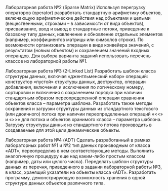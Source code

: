 Лабораторная работа №2 (Sparse Matrix)
Используя перегрузку операторов (operator) разработать стандартную арифметику объектов, включающую арифметические действия над объектами и целыми (вещественными, строками – в зависимости от вида объектов), присваивание, ввод и вывод в стандартные потоки, приведение к базовому типу данных, извлечение и обновление отдельных элементов (например, коэффициентов матрицы или символов строки). По возможности организовать операции в виде конвейера значений, с результатом (новым объектом) и сохранением значений входных операндов. Для выбора варианта заданий использовать перечень классов из лабораторной работы №1. 

Лабораторная работа №3 (2-Linked List)
Разработать шаблон класса структуры данных, включая «джентльменский набор» операций: конструктор «пустой» структуры данных, деструктор, операции добавления, включения и исключения по логическому номеру, сортировки и включения с сохранением порядка при наличии стандартным образом переопределенной операции сравнения объектов класса – параметра шаблона. Разработать также методы сохранения и загрузки структуры данных из стандартного текстового (или двоичного) потока при наличии переопределенных операций «<<» и «>>» для потока и объектов хранимого класса – параметра шаблона. Загрузку структуры данных из стандартного потока производить в создаваемые для этой цели динамические объекты. 

Лабораторная работа №4 (ADT)
Сделать разработанный в рамках лабораторных работ №1 и №2 тип данных производным от класса «ADT», переопределив в нем соответствующие методы. Выполнить аналогичную процедуру еще над каким-либо простым классом (например, даты или целого числа). Переделать шаблон структуры данных из перечня, приведенного в задании лабораторной работы №3, в класс, хранящий указатели на объекты класса «ADT». Разработать программу, демонстрирующую возможность хранения в одной структуре данных объектов различного типа. 
 
